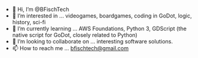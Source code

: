 - 👋 Hi, I’m @BFischTech
- 👀 I’m interested in ... videogames, boardgames, coding in GoDot, logic, history, sci-fi
- 🌱 I’m currently learning ... AWS Foundations, Python 3, GDScript (the native script for GoDot, closely related to Python)
- 💞️ I’m looking to collaborate on ... interesting software solutions.
- 📫 How to reach me ... bfischtech@gmail.com

<!---
BFischTech/BFischTech is a ✨ special ✨ repository because its `README.md` (this file) appears on your GitHub profile.
You can click the Preview link to take a look at your changes.
--->
